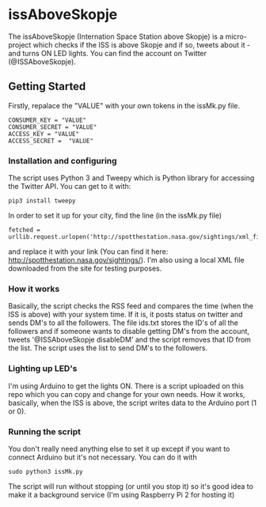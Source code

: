 

# issAboveSkopje

The issAboveSkopje (Internation Space Station above Skopje) is a micro-project which checks if the ISS
is above Skopje and if so, tweets about it - and turns ON LED lights. You can find the account on Twitter (@ISSAboveSkopje).

## Getting Started

Firstly, repalace the "VALUE" with your own tokens in the issMk.py file.

```
CONSUMER_KEY = "VALUE"
CONSUMER_SECRET = "VALUE"
ACCESS_KEY = "VALUE"
ACCESS_SECRET =  "VALUE"
```

### Installation and configuring

The script uses Python 3 and Tweepy which is Python library for accessing the Twitter API. You can get to it with:

```
pip3 install tweepy
```

In order to set it up for your city, find the line (in the issMk.py file)
```
fetched = urllib.request.urlopen('http://spotthestation.nasa.gov/sightings/xml_files/Macedonia_None_Skopje.xml')
```
and replace it with your link (You can find it here: http://spotthestation.nasa.gov/sightings/). I'm also using a local XML file downloaded from the site for testing purposes.

### How it works

Basically, the script checks the RSS feed and compares the time (when the ISS is above) with your system time. If it is, it posts status on twitter and sends DM's to all the followers. The file ids.txt stores the ID's of all the followers and if someone wants to disable getting DM's from the account, tweets '@ISSAboveSkopje disableDM' and the script removes that ID from 
the list. The script uses the list to send DM's to the followers. 

### Lighting up LED's
I'm using Arduino to get the lights ON. There is a script uploaded on this repo which you can copy and change for your own needs. How it works, basically, when the ISS is above, the script writes data to the Arduino port (1 or 0).

### Running the script

You don't really need anything else to set it up except if you want to connect Arduino but it's not necessary. You can do it with
```
sudo python3 issMk.py
```
The script will run without stopping (or until you stop it) so it's good idea to make it a background service (I'm using Raspberry Pi 2 for hosting it)


